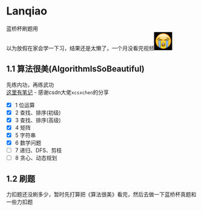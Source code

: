 # Lanqiao

蓝桥杯刷题用  
以为放假在家会学一下习，结果还是太懒了，一个月没看完视频![img.png](image/img.png)  


## 1.1 算法很美(AlgorithmIsSoBeautiful)

先练内功，再练武功  
[这里有笔记](https://github.com/zimo999mrx/Lanqiao/blob/master/src/AlgorithmIsSoBeautiful/Notes.md) - 感谢csdn大佬``` xcsxchen ```的分享

- [x] 1 位运算
- [x] 2 查找、排序(初级)
- [x] 3 查找、排序(高级)
- [x] 4 矩阵
- [x] 5 字符串
- [x] 6 数学问题
- [ ] 7 递归、DFS、剪枝
- [ ] 8 贪心、动态规划

## 1.2 刷题

力扣题还没刷多少，暂时先打算把《算法很美》看完，然后去做一下蓝桥杯真题和一些力扣题
